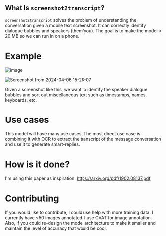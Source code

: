 ## What Is `screenshot2transcript`?
`screenshot2transcript` solves the problem of understanding the conversation given a mobile text screenshot. It can correctly 
identify dialogue bubbles and speakers (them/you). The goal is to make the model < 20 MB so we can run in on a phone. 

# Example
![image](https://github.com/kunal-mansukhani/screenshot2transcript/assets/24417742/f03aebcc-eb51-4c27-82e7-1c03dcc938e4)

![Screenshot from 2024-04-06 15-26-07](https://github.com/kunal-mansukhani/screenshot2transcript/assets/24417742/43826623-2766-4a5d-9020-7b2d7aa2528c)

Given a screenshot like this, we want to identify the speaker dialogue bubbles and sort out miscellaneous text such as timestamps, names, keyboards, etc.

# Use cases
This model will have many use cases. The most direct use case is combining it with OCR to extract the transcript of the message conversation and use it to generate smart-replies. 

# How is it done?
I'm using this paper as inspiration: https://arxiv.org/pdf/1902.08137.pdf

# Contributing
If you would like to contribute, I could use help with more training data. I currently have <50 images annotated. I use CVAT for image annotation. Also, if you could re-design the model architecture to make it smaller and maintain the level of accuracy that would be cool. 
